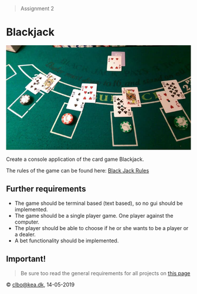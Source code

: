 > Assignment 2
# Blackjack  

![Blackjack](src/how-do-you-play-blackjack.jpg)  

Create a console application of the card game Blackjack.  

The rules of the game can be found here: [Black Jack Rules](https://en.wikipedia.org/wiki/Blackjack)

## Further requirements

* The game should be terminal based (text based), so no gui should be implemented.
* The game should be a single player game. One player against the computer.
* The player should be able to choose if he or she wants to be a player or a dealer.
* A bet functionality should be implemented.

## Important!

> Be sure too read the general requirements for all projects on [this page](../readme.md)

&copy; clbo@kea.dk, 14-05-2019
